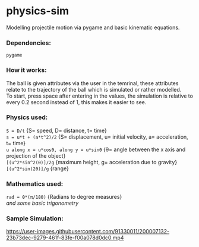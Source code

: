 # physics-sim
Modelling projectile motion via pygame and basic kinematic equations.

### Dependencies: 
``pygame``

### How it works:
The ball is given attributes via the user in the temrinal, these attributes relate to the trajectory of the ball which is simulated or rather modelled.  
To start, press space after entering in the values, the simulation is relative to every 0.2 second instead of 1, this makes it easier to see. 

### Physics used:
``S = D/t`` {S= speed, D= distance, t= time}  
``s = u*t + (a*t^2)/2`` {S= displacement, u= initial velocity, a= acceleration, t= time}  
``u along x = u*cosθ, along y = u*sinθ`` {θ= angle between the x axis and projection of the object}  
``[(u^2*sin^2(θ)]/2g`` {maximum height, g= acceleration due to gravity}  
``[(u^2*sin(2θ)]/g`` {range}


### Mathematics used: 
``rad = θ*(π/180)`` {Radians to degree measures}   
*and some basic trigonometry*

### Sample Simulation:
https://user-images.githubusercontent.com/91330011/200007132-23b73dec-9279-461f-83fe-f00a078d0dc0.mp4


